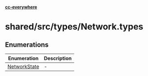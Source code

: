 [**cc-everywhere**](../../../../index.md)

<HorizontalLine />

# shared/src/types/Network.types

## Enumerations

| Enumeration | Description |
| ------ | ------ |
| [NetworkState](enumerations/network-state.md) | - |
